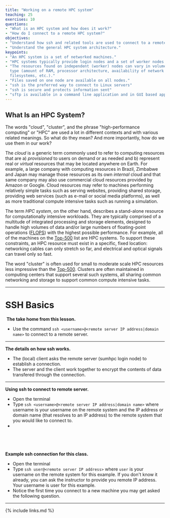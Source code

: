 ```yaml
---
title: "Working on a remote HPC system"
teaching: 25
exercises: 10
questions:
- "What is an HPC system and how does it work?"
- "How do I connect to a remote HPC system?"
objectives:
- "Understand how ssh and related tools are used to connect to a remote HPC system."
- "Understand the general HPC system architecture."
keypoints:
- "An HPC system is a set of networked machines."
- "HPC systems typically provide login nodes and a set of worker nodes."
- "The resources found on independent (worker) nodes can vary in volume and
  type (amount of RAM, processor architecture, availability of network mounted
  filesystems, etc.)."
- "Files saved on one node are available on all nodes."
- "ssh is the preferred way to connect to Linux servers"
- "ssh is secure and protects information sent"
- "sftp is available in a command line application and in GUI based applications for file transfers"
---
```


## What Is an HPC System?

The words "cloud", "cluster", and the phrase "high-performance computing" or
"HPC" are used a lot in different contexts and with various related meanings.
So what do they mean? And more importantly, how do we use them in our work?

The *cloud* is a generic term commonly used to refer to computing resources
that are a) *provisioned* to users on demand or as needed and b) represent real
or *virtual* resources that may be located anywhere on Earth. For example, a
large company with computing resources in Brazil, Zimbabwe and Japan may manage
those resources as its own *internal* cloud and that same company may also
use commercial cloud resources provided by Amazon or Google. Cloud
resources may refer to machines performing relatively simple tasks such as
serving websites, providing shared storage, providing web services (such as
e-mail or social media platforms), as well as more traditional compute
intensive tasks such as running a simulation.

The term *HPC system*, on the other hand, describes a stand-alone resource for
computationally intensive workloads. They are typically comprised of a
multitude of integrated processing and storage elements, designed to handle
high volumes of data and/or large numbers of floating-point operations
([FLOPS](https://en.wikipedia.org/wiki/FLOPS)) with the highest possible
performance. For example, all of the machines on the
[Top-500](https://www.top500.org) list are HPC systems. To support these
constraints, an HPC resource must exist in a specific, fixed location:
networking cables can only stretch so far, and electrical and optical signals
can travel only so fast.

The word "cluster" is often used for small to moderate scale HPC resources less
impressive than the [Top-500](https://www.top500.org). Clusters are often
maintained in computing centers that support several such systems, all sharing
common networking and storage to support common compute intensive tasks.

---
# SSH Basics
​
**The take home from this lesson.**
​
- Use the command `ssh <username>@<remote server IP address|domain name>` to connect to a remote server.
​
---
**The details on how ssh works.**
​
- The (local) client asks the remote server (sumhpc login node) to establish a connection.
- The server and the client work together to encrypt the contents of data transfered through the connection.

---
**Using ssh to connect to remote server.**
​
- Open the terminal
​
- Type `ssh <username>@<remote server IP address|domain name>` where username is your username on the remote system and the IP address or domain name (that resolves to an IP address) to the remote system that you would like to connect to.  
-
​
---
**Example ssh connection for this class.**
​
- Open the terminal
​
- Type `ssh user@<remote server IP address>` where ```user``` is your username on the remote system for this example. If you don't know it already, you can ask the instructor to provide you remote IP address. Your username is user for this example.
​
- Notice the first time you connect to a new machine you may get asked the following question. ​

---

{% include links.md %}
